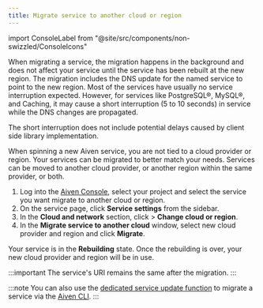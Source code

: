 ```yaml
---
title: Migrate service to another cloud or region
---
```


import ConsoleLabel from "@site/src/components/non-swizzled/ConsoleIcons"

When migrating a service, the migration happens in the background and
does not affect your service until the service has been rebuilt at the
new region. The migration includes the DNS update for the named service
to point to the new region. Most of the services have usually no service
interruption expected. However, for services like PostgreSQL®, MySQL®,
and Caching, it may cause a short interruption (5 to 10 seconds) in
service while the DNS changes are propagated.

The short interruption does not include potential
delays caused by client side library implementation.

When spinning a new Aiven service, you are not tied to a cloud provider
or region. Your services can be migrated to better match your needs.
Services can be moved to another cloud provider, or another region
within the same provider, or both.

1.  Log into the [Aiven Console](https://console.aiven.io/), select your
    project and select the service you want migrate to another
    cloud or region.
1.  On the service page, click **Service settings** from the sidebar.
1.  In the **Cloud and network** section, click
    <ConsoleLabel name="actions"/> > **Change cloud or region**.
1.  In the **Migrate service to another cloud** window, select new cloud
    provider and region and click **Migrate**.

Your service is in the **Rebuilding** state. Once the rebuilding is over,
your new cloud provider and region will be in use.

:::important
The service's URI remains the same after the migration.
:::

:::note
You can also use the
[dedicated service update function](/docs/tools/cli/service-cli#avn-cli-service-update) to migrate a service via the
[Aiven CLI](/docs/tools/cli).
:::
